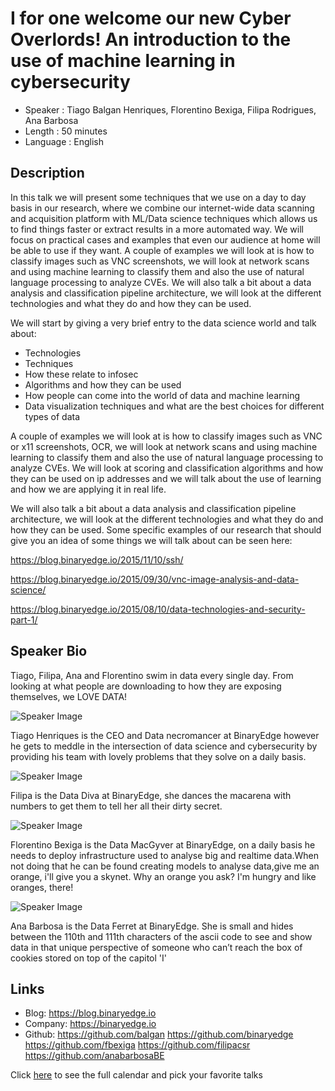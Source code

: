 I for one welcome our new Cyber Overlords! An introduction to the use of machine learning in cybersecurity
========================

* Speaker   : Tiago Balgan Henriques, Florentino Bexiga, Filipa Rodrigues, Ana Barbosa
* Length    : 50 minutes
* Language  : English

Description
-----------

In this talk we will present some techniques that we use on a day to day basis in our research, where we combine our internet-wide data scanning and acquisition platform with ML/Data science techniques which allows us to find things faster or extract results in a more automated way. We will focus on practical cases and examples that even our audience at home will be able to use if they want. A couple of examples we will look at is how to classify images such as VNC screenshots, we will look at network scans and using machine learning to classify them and also the use of natural language processing to analyze CVEs. We will also talk a bit about a data analysis and classification pipeline architecture, we will look at the different technologies and what they do and how they can be used.

We will start by giving a very brief entry to the data science world and talk about:

* Technologies
* Techniques
* How these relate to infosec
* Algorithms and how they can be used
* How people can come into the world of data and machine learning
* Data visualization techniques and what are the best choices for different types of data


A couple of examples we will look at is how to classify images such as VNC or x11 screenshots, OCR, we will look at network scans and using machine learning to classify them and also the use of natural language processing to analyze CVEs. We will look at scoring and classification algorithms and how they can be used on ip addresses and we will talk about the use of learning and how we are applying it in real life.

We will also talk a bit about a data analysis and classification pipeline architecture, we will look at the different technologies and what they do and how they can be used.
Some specific examples of our research that should give you an idea of some things we will talk about can be seen here:

https://blog.binaryedge.io/2015/11/10/ssh/

https://blog.binaryedge.io/2015/09/30/vnc-image-analysis-and-data-science/

https://blog.binaryedge.io/2015/08/10/data-technologies-and-security-part-1/ 

Speaker Bio
-----------

Tiago, Filipa, Ana and Florentino swim in data every single day. From looking at what people are downloading to how they are exposing themselves, we LOVE DATA!

![Speaker Image](https://dl.dropboxusercontent.com/s/trp23b8i0r9r22u/Tiago%20Balgan.png?dl=0)

Tiago Henriques is the CEO and Data necromancer at BinaryEdge however he gets to meddle in the intersection of data science and cybersecurity by providing his team with lovely problems that they solve on a daily basis.

![Speaker Image](https://dl.dropboxusercontent.com/s/53ussxkirux8i1i/Filipa.png?dl=0)

Filipa is the Data Diva at BinaryEdge, she dances the macarena with numbers to get them to tell her all their dirty secret.

![Speaker Image](https://dl.dropboxusercontent.com/s/mgkojm17ennio8j/Florentino.png?dl=0)

Florentino Bexiga is the Data MacGyver at BinaryEdge, on a daily basis he needs to deploy infrastructure used to analyse big and realtime data.When not doing that he can be found creating models to analyse data,give me an orange, i'll give you a skynet. Why an orange you ask? I'm hungry and like oranges, there!

![Speaker Image](https://dl.dropboxusercontent.com/s/ntjwvmtbtgnm5rc/Ana.png?dl=0)

Ana Barbosa is the Data Ferret at BinaryEdge. She is small and hides between the 110th and 111th characters of the ascii code to see and show data in that unique perspective of someone who can’t reach the box of cookies stored on top of the capitol 'I'

Links
-----

* Blog: https://blog.binaryedge.io
* Company: https://binaryedge.io
* Github: https://github.com/balgan https://github.com/binaryedge https://github.com/fbexiga https://github.com/filipacsr https://github.com/anabarbosaBE

Click [here][1] to see the full calendar and pick your favorite talks

[1]: https://pixels.camp/schedule/
